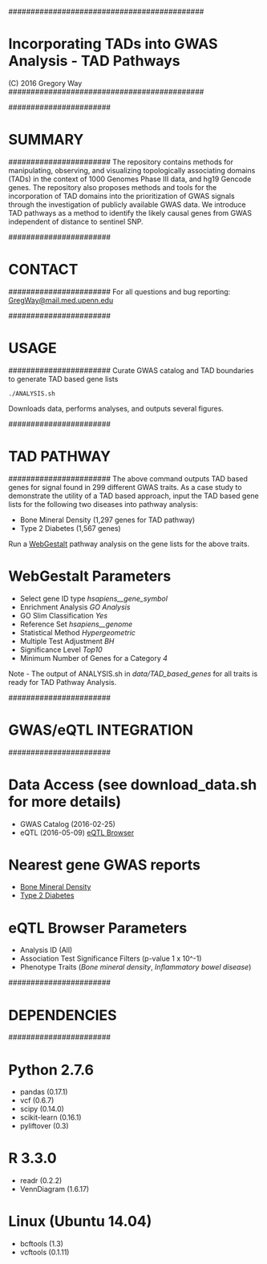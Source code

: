 ############################################
# Incorporating TADs into GWAS Analysis - TAD Pathways
(C) 2016 Gregory Way
############################################

#######################
# SUMMARY
#######################
The repository contains methods for manipulating, observing, and visualizing
topologically associating domains (TADs) in the context of 1000 Genomes Phase
III data, and hg19 Gencode genes. The repository also proposes methods and tools
for the incorporation of TAD domains into the prioritization of GWAS signals
through the investigation of publicly available GWAS data. We introduce TAD
pathways as a method to identify the likely causal genes from GWAS independent
of distance to sentinel SNP.

#######################
# CONTACT
#######################
For all questions and bug reporting:
GregWay@mail.med.upenn.edu

#######################
# USAGE
#######################
Curate GWAS catalog and TAD boundaries to generate TAD based gene lists 
~~~~~~~~~~~~~~~~~~
./ANALYSIS.sh
~~~~~~~~~~~~~~~~~~
Downloads data, performs analyses, and outputs several figures.

#######################
# TAD PATHWAY
#######################
The above command outputs TAD based genes for signal found in 299 different GWAS
traits. As a case study to demonstrate the utility of a TAD based approach,
input the TAD based gene lists for the following two diseases into pathway
analysis:

* Bone Mineral Density (1,297 genes for TAD pathway)
* Type 2 Diabetes (1,567 genes)

Run a [WebGestalt](http://bioinfo.vanderbilt.edu/webgestalt/ "Pathway Analysis")
pathway analysis on the gene lists for the above traits.

# WebGestalt Parameters
* Select gene ID type *hsapiens__gene_symbol*
* Enrichment Analysis *GO Analysis*
* GO Slim Classification *Yes*
* Reference Set *hsapiens__genome*
* Statistical Method *Hypergeometric*
* Multiple Test Adjustment *BH*
* Significance Level *Top10*
* Minimum Number of Genes for a Category *4*

Note - The output of ANALYSIS.sh in *data/TAD_based_genes* for all traits is
ready for TAD Pathway Analysis.

#######################
# GWAS/eQTL INTEGRATION
#######################
# Data Access  (see download_data.sh for more details)
* GWAS Catalog (2016-02-25)
* eQTL (2016-05-09) [eQTL Browser](http://www.ncbi.nlm.nih.gov/projects/gap/eqtl/index.cgi, "eQTL")

# Nearest gene GWAS reports
* [Bone Mineral Density](http://www.ncbi.nlm.nih.gov/pubmed/22504420 "BMD")
* [Type 2 Diabetes](http://www.ncbi.nlm.nih.gov/pubmed/22885922 "T2D")

# eQTL Browser Parameters
* Analysis ID (All)
* Association Test Significance Filters (p-value 1 x 10^-1)
* Phenotype Traits  (*Bone mineral density*, *Inflammatory bowel disease*)

#######################
# DEPENDENCIES
#######################
# Python 2.7.6
* pandas (0.17.1)
* vcf (0.6.7)
* scipy (0.14.0)
* scikit-learn (0.16.1)
* pyliftover (0.3)

# R 3.3.0
* readr (0.2.2)
* VennDiagram (1.6.17)

# Linux (Ubuntu 14.04)
* bcftools (1.3)
* vcftools (0.1.11)

